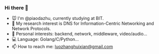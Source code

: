 ### Hi there 👋

<!--
**piaodazhu/piaodazhu** is a ✨ _special_ ✨ repository because its `README.md` (this file) appears on your GitHub profile.

Here are some ideas to get you started:

- 🔭 I’m currently working on ...
- 🌱 I’m currently learning ...
- 👯 I’m looking to collaborate on ...
- 🤔 I’m looking for help with ...
- 💬 Ask me about ...
- 📫 How to reach me: ...
- 😄 Pronouns: ...
- ⚡ Fun fact: ...
-->

- 🐭 I'm @piaodazhu, currently studying at BIT.
- 🌱 My research interest is DNS for Information-Centric Networking and Network Protocols.
- 🔭 Personal interests: backend, network, middleware, video/audio...
- 💻 Language: Golang/C/Python...
- 📫 How to reach me: luozhanghuixian@gmail.com
